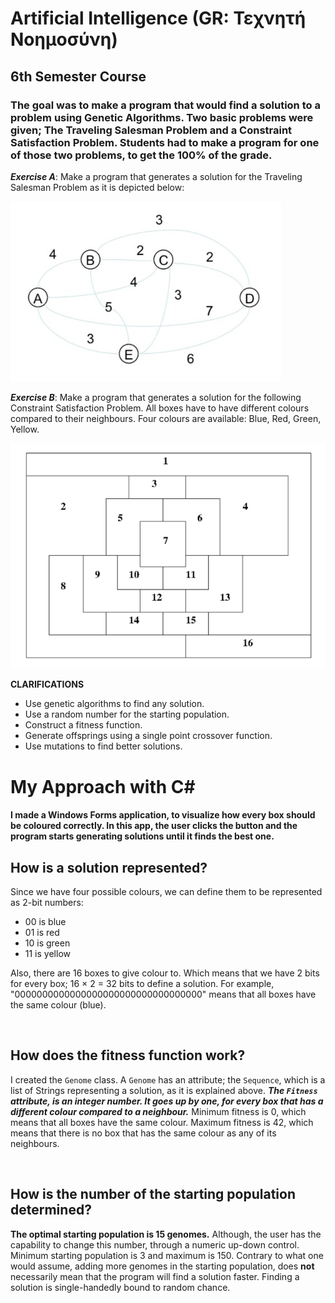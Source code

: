 # Artificial Intelligence (GR: Τεχνητή Νοημοσύνη)
## 6th Semester Course
### The goal was to make a program that would find a solution to a problem using Genetic Algorithms. Two basic problems were given; The Traveling Salesman Problem and a Constraint Satisfaction Problem. Students had to make a program for one of those two problems, to get the 100% of the grade.

***Exercise A***: Make a program that generates a solution for the Traveling Salesman Problem as it is depicted below:

![ex1](https://github.com/GeorgeMC2610/Artificial-Intelligence/blob/master/Exercise%201/schema1.png)


***Exercise B***: Make a program that generates a solution for the following Constraint Satisfaction Problem. All boxes have to have different colours compared to their neighbours. Four colours are available: Blue, Red, Green, Yellow.

![ex2](https://github.com/GeorgeMC2610/Artificial-Intelligence/blob/master/Exercise%201/schema2.png)


**CLARIFICATIONS**
+ Use genetic algorithms to find any solution.
+ Use a random number for the starting population.
+ Construct a fitness function.
+ Generate offsprings using a single point crossover function.
+ Use mutations to find better solutions.

# My Approach with C#
#### I made a Windows Forms application, to visualize how every box should be coloured correctly. In this app, the user clicks the button and the program starts generating solutions until it finds the best one.

## How is a solution represented?

Since we have four possible colours, we can define them to be represented as 2-bit numbers:
- 00 is blue
- 01 is red
- 10 is green
- 11 is yellow

Also, there are 16 boxes to give colour to. Which means that we have 2 bits for every box; 16 × 2 = 32 bits to define a solution. For example, "0000000000000000000000000000000000" means that all boxes have the same colour (blue).

</br>

## How does the fitness function work?

I created the `Genome` class. A `Genome` has an attribute; the `Sequence`, which is a list of Strings representing a solution, as it is explained above. ***The `Fitness` attribute, is an integer number. It goes up by one, for every box that has a different colour compared to a neighbour.*** Minimum fitness is 0, which means that all boxes have the same colour. Maximum fitness is 42, which means that there is no box that has the same colour as any of its neighbours.

</br>

## How is the number of the starting population determined?

**The optimal starting population is 15 genomes.** Although, the user has the capability to change this number, through a numeric up-down control. Minimum starting population is 3 and maximum is 150. Contrary to what one would assume, adding more genomes in the starting population, does **not** necessarily mean that the program will find a solution faster. Finding a solution is single-handedly bound to random chance. 
